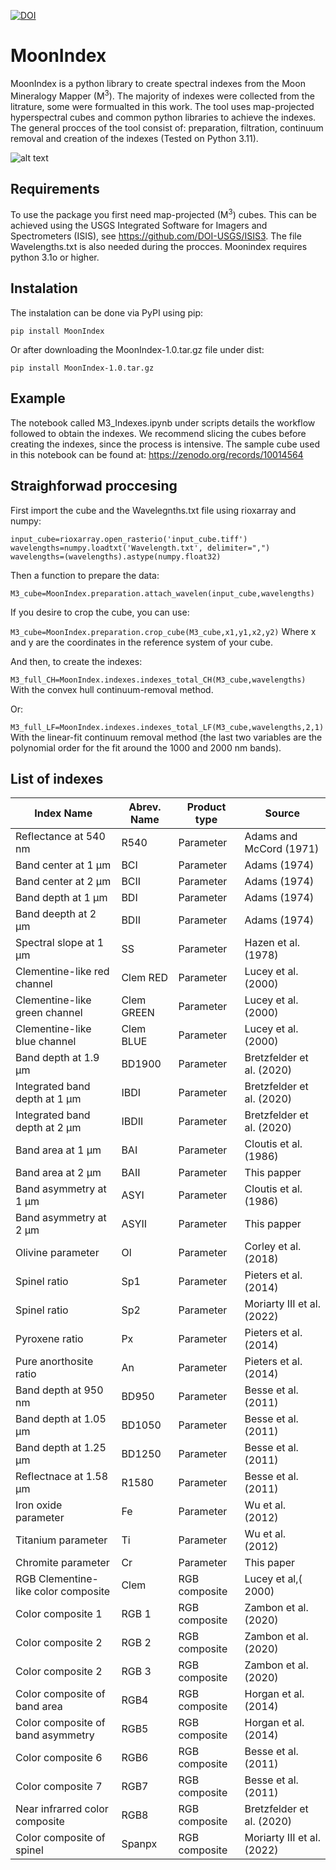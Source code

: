 

[![DOI](https://zenodo.org/badge/614282836.svg)](https://zenodo.org/doi/10.5281/zenodo.10036998)


# MoonIndex
MoonIndex is a python library to create spectral indexes from the Moon Mineralogy Mapper (M<sup>3</sup>). The majority of indexes were collected from the litrature, some were formualted in this work. The tool uses map-projected hyperspectral cubes and common python libraries to achieve the indexes. The general procces of the tool consist of: preparation, filtration, continuum removal and creation of the indexes (Tested on Python 3.11).

![alt text](https://github.com/Javierunal16/Index/blob/main/README_files/Figure%204.png)

## Requirements
To use the package you first need map-projected (M<sup>3</sup>) cubes. This can be achieved using the USGS Integrated Software for Imagers and Spectrometers (ISIS), see https://github.com/DOI-USGS/ISIS3. The file Wavelengths.txt is also needed during the procces. Moonindex requires python 3.1o or higher.

## Instalation
The instalation can be done via PyPI using pip:

`pip install MoonIndex`

Or after downloading the MoonIndex-1.0.tar.gz file under dist:

`pip install MoonIndex-1.0.tar.gz`

## Example
The notebook called M3_Indexes.ipynb under scripts details the workflow followed to obtain the indexes. We recommend slicing the cubes before creating the indexes, since the process is intensive. The sample cube used in this notebook can be found at: https://zenodo.org/records/10014564

## Straighforwad proccesing

First import the cube and the Wavelegnths.txt file using rioxarray and numpy:

`input_cube=rioxarray.open_rasterio('input_cube.tiff')`  
`wavelengths=numpy.loadtxt('Wavelength.txt', delimiter=",")`
`wavelengths=(wavelengths).astype(numpy.float32)`

Then a function to prepare the data:

`M3_cube=MoonIndex.preparation.attach_wavelen(input_cube,wavelengths)`

If you desire to crop the cube, you can use:

`M3_cube=MoonIndex.preparation.crop_cube(M3_cube,x1,y1,x2,y2)` Where x and y are the coordinates in the reference system of your cube.

And then, to create the indexes:

`M3_full_CH=MoonIndex.indexes.indexes_total_CH(M3_cube,wavelengths)` With the convex hull continuum-removal method.

Or:

`M3_full_LF=MoonIndex.indexes.indexes_total_LF(M3_cube,wavelengths,2,1)` With the linear-fit continuum removal method (the last two variables are the polynomial order for the fit around the 1000 and 2000 nm bands).

## List of indexes
| Index Name                          | Abrev. Name | Product type    | Source                     |
| ----------------------------------- | ----------- | ------------- | -------------------------- |
| Reflectance at 540 nm               | R540        | Parameter     | Adams and McCord (1971)    |
| Band center at 1 µm                 | BCI         | Parameter     | Adams (1974)               |
| Band center at 2 µm                 | BCII        | Parameter     | Adams (1974)               |
| Band depth at 1 µm                  | BDI         | Parameter     | Adams (1974)               |
| Band deepth at 2 µm                 | BDII        | Parameter     | Adams (1974)               |
| Spectral slope at 1 µm              | SS          | Parameter     | Hazen et al. (1978)        |
| Clementine-like red channel         | Clem RED    | Parameter     | Lucey et al. (2000)        |
| Clementine-like green channel       | Clem GREEN  | Parameter     | Lucey et al. (2000)        |
| Clementine-like blue channel        | Clem BLUE   | Parameter     | Lucey et al. (2000)        |
| Band depth at 1.9 µm                | BD1900      | Parameter     | Bretzfelder et al. (2020)  |
| Integrated band depth at 1 µm       | IBDI        | Parameter     | Bretzfelder et al. (2020)  |
| Integrated band depth at 2 µm       | IBDII       | Parameter     | Bretzfelder et al. (2020)  |
| Band area at 1 µm                   | BAI         | Parameter     | Cloutis et al. (1986)      |
| Band area at 2 µm                   | BAII        | Parameter     | This papper                |
| Band asymmetry at 1 µm              | ASYI        | Parameter     | Cloutis et al. (1986)      |
| Band asymmetry at 2 µm              | ASYII       | Parameter     | This papper                |
| Olivine parameter                   | Ol          | Parameter     | Corley et al. (2018)       |
| Spinel ratio                        | Sp1         | Parameter     | Pieters et al. (2014)      |
| Spinel ratio                        | Sp2         | Parameter     | Moriarty III et al. (2022) |
| Pyroxene ratio                      | Px          | Parameter     | Pieters et al. (2014)      |
| Pure anorthosite ratio              | An          | Parameter     | Pieters et al. (2014)      |
| Band depth at 950 nm                | BD950       | Parameter     | Besse et al. (2011)        |
| Band depth at 1.05 µm               | BD1050      | Parameter     | Besse et al. (2011)        |
| Band depth at 1.25 µm               | BD1250      | Parameter     | Besse et al. (2011)        |
| Reflectnace at 1.58 µm              | R1580       | Parameter     | Besse et al. (2011)        |
| Iron oxide parameter                | Fe          | Parameter     | Wu et al. (2012)           |
| Titanium parameter                  | Ti          | Parameter     | Wu et al. (2012)           |
| Chromite parameter                  | Cr          | Parameter     | This paper                 |
| RGB Clementine-like color composite | Clem        | RGB composite | Lucey et al,( 2000)        |
| Color composite 1                   | RGB 1       | RGB composite | Zambon et al. (2020)       |
| Color composite 2                   | RGB 2       | RGB composite | Zambon et al. (2020)       |
| Color composite 2                   | RGB 3       | RGB composite | Zambon et al. (2020)       |
| Color composite of band area        | RGB4        | RGB composite | Horgan et al. (2014)       |
| Color composite of band asymmetry    | RGB5        | RGB composite | Horgan et al. (2014)       |
| Color composite 6                   | RGB6        | RGB composite | Besse et al. (2011)        |
| Color composite 7                   | RGB7        | RGB composite | Besse et al. (2011)        |
| Near infrarred color composite      | RGB8        | RGB composite | Bretzfelder et al. (2020)  |
| Color composite of spinel           | Spanpx      | RGB composite | Moriarty III et al. (2022) |
